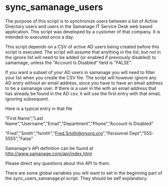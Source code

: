 sync_samanage_users
===================

The purpose of this script is to synchronize users between a list of
Active Directory users and users in the Samanage IT Service Desk web based 
application.  This script was developed by a customer of that company.  It is
intended to executed once a day.

This script depends on a CSV of active AD users being created before this 
script is executed.  The script will assume that anything in the list, 
but not in the ignore list will need to be added (or enabled if previously 
disabled) to samamage, unless the "Account Is Disabled" field is "FALSE".  

If you want a subset of your AD users in samanage
you will need to filter your list when you create the CSV file.  The script
will however ignore any AD entry without an email address, since you have 
to have an email address to be a samanage user.  If there is a user in the
with an email address that has already be found in the AD csv, it will 
use the first entry with that email, ignoring subsequent.

Here is a typical entry in that file

"First Name","Last Name","Username","Email","Department","Phone","Account Is Disabled"

"Fred","Smith","fsmith","Fred.Smith@myorg.org","Personnel Dept","555-5555","False"

Samanage's API definition can be found at 
http://www.samanage.com/api/index.html

Please direct any questions about this API to them.

There are some global variables you will want to set in the beginning part 
of the sync_users_samanage.pl script.  They should be self explanatory.


